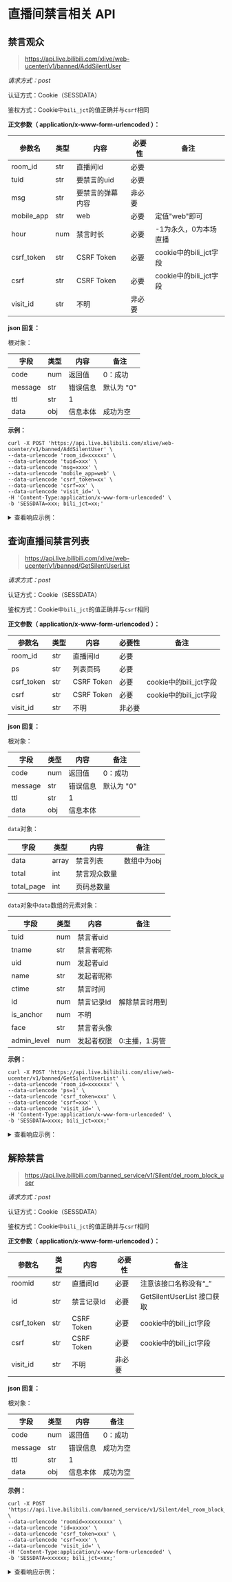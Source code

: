 # 直播间禁言相关 API

## 禁言观众

> https://api.live.bilibili.com/xlive/web-ucenter/v1/banned/AddSilentUser

*请求方式：post*

认证方式：Cookie（SESSDATA）

鉴权方式：Cookie中`bili_jct`的值正确并与`csrf`相同

**正文参数（ application/x-www-form-urlencoded ）：**

| 参数名        | 类型  | 内容         | 必要性 | 备注                 |
| ---------- | --- | ---------- | --- | ------------------ |
| room_id    | str | 直播间Id      | 必要  |                    |
| tuid       | str | 要禁言的uid    | 必要  |                    |
| msg        | str | 要禁言的弹幕内容   | 非必要 |                    |
| mobile_app | str | web        | 必要  | 定值"web"即可          |
| hour | num | 禁言时长 | 必要 | -1为永久，0为本场直播 |
| csrf_token | str | CSRF Token | 必要  | cookie中的bili_jct字段 |
| csrf       | str | CSRF Token | 必要  | cookie中的bili_jct字段 |
| visit_id   | str | 不明         | 非必要 |                    |

**json 回复：**

根对象：

| 字段      | 类型  | 内容   | 备注      |
| ------- | --- | ---- | ------- |
| code    | num | 返回值  | 0：成功    |
| message | str | 错误信息 | 默认为 "0" |
| ttl     | str | 1    |         |
| data    | obj | 信息本体 | 成功为空    |

**示例：** 

```shell
curl -X POST 'https://api.live.bilibili.com/xlive/web-ucenter/v1/banned/AddSilentUser' \
--data-urlencode 'room_id=xxxxxx' \
--data-urlencode 'tuid=xxx' \
--data-urlencode 'msg=xxxx' \
--data-urlencode 'mobile_app=web' \
--data-urlencode 'csrf_token=xx' \
--data-urlencode 'csrf=xx' \
--data-urlencode 'visit_id=' \
-H 'Content-Type:application/x-www-form-urlencoded' \
-b 'SESSDATA=xxx; bili_jct=xx;'
```

<details>
<summary>查看响应示例：</summary>

```json
{"code":0,"message":"0","ttl":1,"data":{}}
```

</details>

## 查询直播间禁言列表

> https://api.live.bilibili.com/xlive/web-ucenter/v1/banned/GetSilentUserList

*请求方式：post*

认证方式：Cookie（SESSDATA）

鉴权方式：Cookie中`bili_jct`的值正确并与`csrf`相同

**正文参数（ application/x-www-form-urlencoded ）：**

| 参数名        | 类型  | 内容         | 必要性 | 备注                 |
| ---------- | --- | ---------- | --- | ------------------ |
| room_id    | str | 直播间Id      | 必要  |                    |
| ps        | str | 列表页码       | 必要  |                    |
| csrf_token | str | CSRF Token | 必要  | cookie中的bili_jct字段 |
| csrf       | str | CSRF Token | 必要  | cookie中的bili_jct字段 |
| visit_id   | str | 不明         | 非必要 |                    |

**json 回复：**

根对象：

| 字段      | 类型  | 内容   | 备注      |
| ------- | --- | ---- | ------- |
| code    | num | 返回值  | 0：成功    |
| message | str | 错误信息 | 默认为 "0" |
| ttl     | str | 1    |         |
| data    | obj | 信息本体 |         |

`data`对象：

| 字段         | 类型    | 内容     | 备注      |
| ---------- | ----- | ------ | ------- |
| data       | array | 禁言列表   | 数组中为obj |
| total      | int   | 禁言观众数量 |         |
| total_page | int   | 页码总数量  |         |

`data`对象中`data`数组的元素对象：

| 字段          | 类型  | 内容     | 备注        |
| ----------- | --- | ------ | --------- |
| tuid        | num | 禁言者uid |           |
| tname       | str | 禁言者昵称  |           |
| uid         | num | 发起者uid |           |
| name        | str | 发起者昵称  |           |
| ctime       | str | 禁言时间   |           |
| id          | num | 禁言记录Id | 解除禁言时用到   |
| is_anchor   | num | 不明     |           |
| face        | str | 禁言者头像  |           |
| admin_level | num | 发起者权限  | 0:主播，1:房管 |

**示例：** 

```shell
curl -X POST 'https://api.live.bilibili.com/xlive/web-ucenter/v1/banned/GetSilentUserList' \
--data-urlencode 'room_id=xxxxxxx' \
--data-urlencode 'ps=1' \
--data-urlencode 'csrf_token=xxx' \
--data-urlencode 'csrf=xxx' \
--data-urlencode 'visit_id=' \
-H 'Content-Type:application/x-www-form-urlencoded' \
-b 'SESSDATA=xxxx; bili_jct=xxx;'
```

<details>
<summary>查看响应示例：</summary>

```json
{
    "code":0,
    "message":"0",
    "ttl":1,
    "data":{
        "data":[
            {
                "tuid":123456,
                "tname":"xxxxx",
                "uid":123456,
                "name":"xxxx",
                "ctime":"2023-12-15 16:32:46",
                "id":13493921,
                "is_anchor":0,
                "face":"https://i1.hdslb.com/bfs/face/xxxxx.jpg",
                "admin_level":1
            },
            {
                "tuid":123456,
                "tname":"xx",
                "uid":123456,
                "name":"xxxx",
                "ctime":"2021-08-23 22:26:06",
                "id":8018136,
                "is_anchor":1,
                "face":"https://i1.hdslb.com/bfs/face/xxxxxx.jpg",
                "admin_level":0
            }
        ],
        "total":2,
        "total_page":1
    }
}
```

</details>

## 解除禁言

> https://api.live.bilibili.com/banned_service/v1/Silent/del_room_block_user

*请求方式：post*

认证方式：Cookie（SESSDATA）

鉴权方式：Cookie中`bili_jct`的值正确并与`csrf`相同

**正文参数（ application/x-www-form-urlencoded ）：**

| 参数名        | 类型  | 内容         | 必要性 | 备注                     |
| ---------- | --- | ---------- | --- | ---------------------- |
| roomid     | str | 直播间Id      | 必要  | 注意该接口名称没有“_”           |
| id         | str | 禁言记录Id     | 必要  | GetSilentUserList 接口获取 |
| csrf_token | str | CSRF Token | 必要  | cookie中的bili_jct字段     |
| csrf       | str | CSRF Token | 必要  | cookie中的bili_jct字段     |
| visit_id   | str | 不明         | 非必要 |                        |

**json 回复：**

根对象：

| 字段      | 类型  | 内容   | 备注   |
| ------- | --- | ---- | ---- |
| code    | num | 返回值  | 0：成功 |
| message | str | 错误信息 | 成功为空 |
| ttl     | str | 1    |      |
| data    | obj | 信息本体 | 成功为空 |

**示例：** 

```shell
curl -X POST 'https://api.live.bilibili.com/banned_service/v1/Silent/del_room_block_user' \
--data-urlencode 'roomid=xxxxxxxxx' \
--data-urlencode 'id=xxxxx' \
--data-urlencode 'csrf_token=xxx' \
--data-urlencode 'csrf=xxx' \
--data-urlencode 'visit_id=' \
-H 'Content-Type:application/x-www-form-urlencoded' \
-b 'SESSDATA=xxxxxx; bili_jct=xxx;'
```

<details>
<summary>查看响应示例：</summary>

```json
{"code":0,"msg":"","message":"","data":[]}
```

</details>
